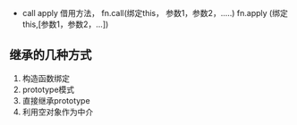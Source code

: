 - call apply 借用方法， 
    fn.call(绑定this， 参数1，参数2，.....)
    fn.apply (绑定this,[参数1，参数2，...])

## 继承的几种方式

1. 构造函数绑定
2. prototype模式
3. 直接继承prototype
4. 利用空对象作为中介